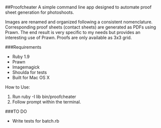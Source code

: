 ##Proofcheater
A simple command line app designed to automate proof sheet generation
for photoshoots.

Images are renamed and organized following a consistent nomenclature.
Corresponding proof sheets (contact sheets) are generated as PDFs using Prawn.
The end result is very specific to my needs but provides an interesting
use of Prawn. Proofs are only available as 3x3 grid.


###Requirements
- Ruby 1.9 
- Prawn
- Imagemagick
- Shoulda for tests
- Built for Mac OS X


How to Use:
1. Run ruby -I lib bin/proofcheater
2. Follow prompt within the terminal.

###TO DO
- Write tests for batch.rb
